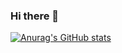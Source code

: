 ### Hi there 👋
[![Anurag's GitHub stats](https://github-readme-stats.vercel.app/api?username=amannjain)](https://github.com/anuraghazra/github-readme-stats)

<!--
**amannjain/amannjain** is a ✨ _special_ ✨ repository because its `README.md` (this file) appears on your GitHub profile.

Here are some ideas to get you started:

- 🔭 I’m currently working on ...
- 🌱 I’m currently learning ...
- 👯 I’m looking to collaborate on ...
- 🤔 I’m looking for help with ...
- 💬 Ask me about ...
- 📫 How to reach me: ...
- 😄 Pronouns: ...
- ⚡ Fun fact: ...
-->
